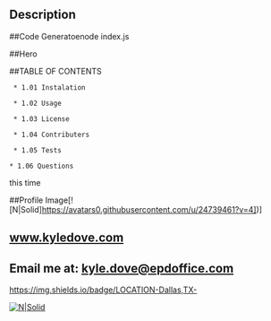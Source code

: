 ## Description

##Code Generatoenode index.js

##Hero 

##TABLE OF CONTENTS

	 * 1.01 Instalation 

	 * 1.02 Usage 

	 * 1.03 License 

	 * 1.04 Contributers 

	 * 1.05 Tests 

	* 1.06 Questions 

 this time 

##Profile Image[![N|Solid]https://avatars0.githubusercontent.com/u/24739461?v=4])]

## www.kyledove.com 

## Email me at: kyle.dove@epdoffice.com

https://img.shields.io/badge/LOCATION-Dallas,TX-


[![N|Solid](https://cldup.com/dTxpPi9lDf.thumb.png)](https://kyledove.com)
